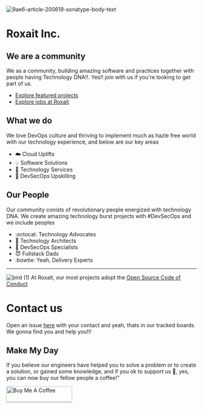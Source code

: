 ![9ae6-article-200619-sonatype-body-text](https://user-images.githubusercontent.com/42246854/146166961-7f0c37fc-4fee-48dd-a65c-3b2d1850ab99.jpg)

# Roxait Inc.

## We are a community 
We as a community, building amazing software and practices together with people having Technology DNA!!. Yes!! join with us if you're looking to get part of us.

* [Explore featured projects](https://github.com/orgs/roxait/projects)
* [Explore jobs at Roxait](https://www.linkedin.com/company/roxait/jobs/)

## What we do 
We love DevOps culture and thriving to implement much as hazle free world with our technology experience, and below are our key areas
* :cloud: Cloud Uplifts
* :bulb: Software Solutions
* :wrench: Technology Services
* :milky_way: DevSecOps Upskilling
## Our People 
Our community conists of revolutionary people energized with technology DNA. We create amazing technology burst projects with #DevSecOps and we include peoples 
* :octocat: Technology Advocates
* :tophat: Technology Architects
* :raising_hand: DevSecOps Specialists
* :smiling_imp: Fullstack Dads
* :bowtie: Yeah, Delivery Experts
----

![bird (1)](https://user-images.githubusercontent.com/42246854/146166168-77f4f655-882e-43fc-b752-a17751046477.png) At Roxait, our most projects adopt the [Open Source Code of Conduct](https://opensource.guide/code-of-conduct/)

# Contact us
Open an issue [here](https://github.com/roxait/.github/issues/new) with your contact and yeah, thats in our tracked boards. We gonna find you and help you!!!

## Make My Day

If you believe our engineers have helped you to solve a problem or to create a solution, or gained some knowledge, and if you ok to support us 👋, yes, you can now buy our fellow people a coffee!"

<a href="https://www.buymeacoffee.com/roxait" target="_blank"><img src="https://www.buymeacoffee.com/assets/img/custom_images/orange_img.png" alt="Buy Me A Coffee" style="height: 41px !important;width: 174px !important;box-shadow: 0px 3px 2px 0px rgba(190, 190, 190, 0.5) !important;-webkit-box-shadow: 0px 3px 2px 0px rgba(190, 190, 190, 0.5) !important;"></a>
